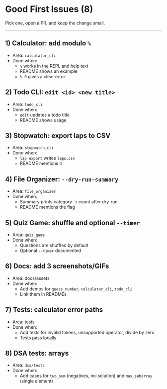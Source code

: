# Good First Issues (8)

Pick one, open a PR, and keep the change small.

---

## 1) Calculator: add modulo `%`

- Area: `calculator_cli`
- Done when:
  - `%` works in the REPL and help text
  - README shows an example
  - `% 0` gives a clear error

## 2) Todo CLI: `edit <id> <new title>`

- Area: `todo_cli`
- Done when:
  - `edit` updates a todo title
  - README shows usage

## 3) Stopwatch: export laps to CSV

- Area: `stopwatch_cli`
- Done when:
  - `lap export` writes `laps.csv`
  - README mentions it

## 4) File Organizer: `--dry-run-summary`

- Area: `file_organizer`
- Done when:
  - Summary prints category -> count after dry-run
  - README mentions the flag

## 5) Quiz Game: shuffle and optional `--timer`

- Area: `quiz_game`
- Done when:
  - Questions are shuffled by default
  - Optional `--timer` documented

## 6) Docs: add 3 screenshots/GIFs

- Area: docs/assets
- Done when:
  - Add demos for `guess_number`, `calculator_cli`, `todo_cli`
  - Link them in READMEs

## 7) Tests: calculator error paths

- Area: tests
- Done when:
  - Add tests for invalid tokens, unsupported operator, divide by zero
  - Tests pass locally

## 8) DSA tests: arrays

- Area: `dsa/tests`
- Done when:
  - Add cases for `two_sum` (negatives, no-solution) and `max_subarray` (single element)
